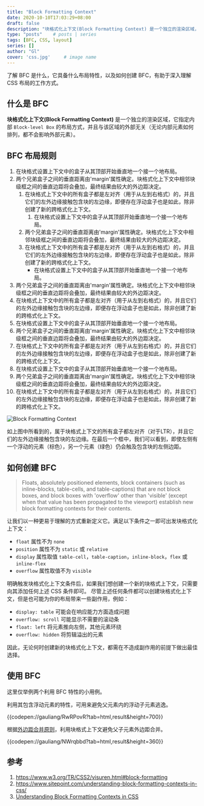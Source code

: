 ```yaml
---
title: "Block Formatting Context"
date: 2020-10-10T17:03:29+08:00
draft: false
description: "块格式化上下文(Block Formatting Context) 是一个独立的渲染区域，它指定内部 `Block-level Box` 的布局方式，并且与该区域的外部无关（无论内部元素如何排列，都不会影响外部元素）。"
type: "posts"    # posts | series
tags: [BFC, CSS, layout]
series: []
author: "Gl"
cover: 'css.jpg'     # image name
---
```



了解 BFC 是什么，它具备什么布局特性，以及如何创建 BFC，有助于深入理解 CSS 布局的工作方式。

## 什么是 BFC

**块格式化上下文(Block Formatting Context)** 是一个独立的渲染区域，它指定内部 `Block-level Box` 的布局方式，并且与该区域的外部无关（无论内部元素如何排列，都不会影响外部元素）。

## BFC 布局规则

1. 在块格式设置上下文中的盒子从其顶部开始垂直地一个接一个地布局。
1. 两个兄弟盒子之间的垂直距离由'margin'属性确定。块格式化上下文中相邻块级框之间的垂直边距将会叠加，最终结果由较大的外边距决定。
    1. 在块格式上下文中的所有盒子都是左对齐（用于从左到右格式）的，并且它们的左外边缘接触包含块的左边缘，即便存在浮动盒子也是如此，除非创建了新的跨格式化上下文。
        1. 在块格式设置上下文中的盒子从其顶部开始垂直地一个接一个地布局。
    1. 两个兄弟盒子之间的垂直距离由'margin'属性确定。块格式化上下文中相邻块级框之间的垂直边距将会叠加，最终结果由较大的外边距决定。
    1. 在块格式上下文中的所有盒子都是左对齐（用于从左到右格式）的，并且它们的左外边缘接触包含块的左边缘，即便存在浮动盒子也是如此，除非创建了新的跨格式化上下文。
        - 在块格式设置上下文中的盒子从其顶部开始垂直地一个接一个地布局。
1. 两个兄弟盒子之间的垂直距离由'margin'属性确定。块格式化上下文中相邻块级框之间的垂直边距将会叠加，最终结果由较大的外边距决定。
1. 在块格式上下文中的所有盒子都是左对齐（用于从左到右格式）的，并且它们的左外边缘接触包含块的左边缘，即便存在浮动盒子也是如此，除非创建了新的跨格式化上下文。
1. 在块格式设置上下文中的盒子从其顶部开始垂直地一个接一个地布局。
1. 两个兄弟盒子之间的垂直距离由'margin'属性确定。块格式化上下文中相邻块级框之间的垂直边距将会叠加，最终结果由较大的外边距决定。
1. 在块格式上下文中的所有盒子都是左对齐（用于从左到右格式）的，并且它们的左外边缘接触包含块的左边缘，即便存在浮动盒子也是如此，除非创建了新的跨格式化上下文。
1. 在块格式设置上下文中的盒子从其顶部开始垂直地一个接一个地布局。
1. 两个兄弟盒子之间的垂直距离由'margin'属性确定。块格式化上下文中相邻块级框之间的垂直边距将会叠加，最终结果由较大的外边距决定。
1. 在块格式上下文中的所有盒子都是左对齐（用于从左到右格式）的，并且它们的左外边缘接触包含块的左边缘，即便存在浮动盒子也是如此，除非创建了新的跨格式化上下文。

![Block Formatting Context](001.jpg)

如上图中所看到的，属于块格式上下文的所有盒子都左对齐（对于LTR），并且它们的左外边缘接触包含块的左边缘。在最后一个框中，我们可以看到，即使左侧有一个浮动的元素（棕色），另一个元素（绿色）仍会触及包含块的左侧边距。

## 如何创建 BFC

> Floats, absolutely positioned elements, block containers (such as inline-blocks, table-cells, and table-captions) that are not block boxes, and block boxes with 'overflow' other than 'visible' (except when that value has been propagated to the viewport) establish new block formatting contexts for their contents.

让我们以一种更易于理解的方式重新定义它。满足以下条件之一即可出发块格式化上下文：

- `float` 属性不为 `none`
- `position` 属性不为 `static` 或 `relative`
- `display` 属性取值 `table-cell`，`table-caption`，`inline-block`，`flex` 或 `inline-flex`
- `overflow` 属性取值不为 `visible`

明确触发块格式化上下文条件后，如果我们想创建一个新的块格式上下文，只需要向其添加任何上述 CSS 条件即可。
尽管上述任何条件都可以创建块格式化上下文，但是也可能为你的布局带来一些副作用，例如：

- `display: table` 可能会在响应能力方面造成问题
- `overflow: scroll` 可能显示不需要的滚动条
- `float: left` 将元素推向左侧，其他元素环绕
- `overflow: hidden` 将剪辑溢出的元素

因此，无论何时创建新的块格式化上下文，都需在不造成副作用的前提下做出最佳选择。


## 使用 BFC

这里仅举例两个利用 BFC 特性的小用例。

利用其包含浮动元素的特性，可用来避免父元素内的浮动子元素逃逸。

{{codepen://gauliang/RwRPovR?tab=html,result&height=700}}

根据[外边距合并原则](https://www.w3.org/TR/CSS2/box.html#collapsing-margins)，利用块格式上下文避免父子元素外边距合并。

{{codepen://gauliang/NWrqbbd?tab=html,result&height=360}}

## 参考

1. <https://www.w3.org/TR/CSS2/visuren.html#block-formatting>
1. <https://www.sitepoint.com/understanding-block-formatting-contexts-in-css/>
1. [Understanding Block Formatting Contexts in CSS](https://www.smashingmagazine.com/2017/12/understanding-css-layout-block-formatting-context/)